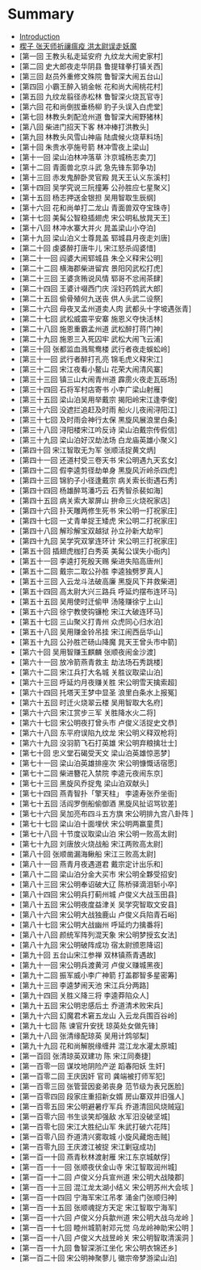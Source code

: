 # Summary

* [Introduction](README.md)
* [楔子 张天师祈禳瘟疫 洪太尉误走妖魔](xie_zi_zhang_tian_shi_qi_rang_wen_yi_hong_tai_wei_wu_zou_yao_9b545d.md)
* [第一回 王教头私走延安府 九纹龙大闹史家村]
* [第二回 史大郎夜走华阴县 鲁提辖拳打镇关西]
* [第三回 赵员外重修文殊院 鲁智深大闹五台山]
* [第四回 小霸王醉入销金帐 花和尚大闹桃花村]
* [第五回 九纹龙翦径赤松林 鲁智深火烧瓦官寺]
* [第六回 花和尚倒拔垂杨柳 豹子头误入白虎堂]
* [第七回 林教头刺配沧州道 鲁智深大闹野猪林]
* [第八回 柴进门招天下客 林冲棒打洪教头]
* [第九回 林教头风雪山神庙 陆虞候火烧草料场]
* [第十回 朱贵水亭施号箭 林冲雪夜上梁山]
* [第十一回 梁山泊林冲落草 汴京城杨志卖刀]
* [第十二回 青面兽北京斗武 急先锋东郭争功]
* [第十三回 赤发鬼醉卧灵官殿 晁天王认义东溪村]
* [第十四回 吴学究说三阮撞筹 公孙胜应七星聚义]
* [第十五回 杨志押送金银担 吴用智取生辰纲]
* [第十六回 花和尚单打二龙山 青面兽双夺宝珠寺]
* [第十七回 美髯公智稳插翅虎 宋公明私放晁天王]
* [第十八回 林冲水寨大并火 晁盖梁山小夺泊]
* [第十九回 梁山泊义士尊晁盖 郓城县月夜走刘唐]
* [第二十回 虔婆醉打唐牛儿 宋江怒杀阎婆惜]
* [第二十一回 阎婆大闹郓城县 朱仝义释宋公明]
* [第二十二回 横海郡柴进留宾 景阳冈武松打虎]
* [第二十三回 王婆贪贿说风情 郓哥不忿闹茶肆]
* [第二十四回 王婆计啜西门庆 淫妇药鸩武大郎]
* [第二十五回 偷骨殖何九送丧 供人头武二设祭]
* [第二十六回 母夜叉孟州道卖人肉 武都头十字坡遇张青]
* [第二十七回 武松威震平安寨 施恩义夺快活林]
* [第二十八回 施恩重霸孟州道 武松醉打蒋门神]
* [第二十九回 施恩三入死囚牢 武松大闹飞云浦]
* [第三十回 张都监血溅鸳鸯楼 武行者夜走蜈蚣岭]
* [第三十一回 武行者醉打孔亮 锦毛虎义释宋江]
* [第三十二回 宋江夜看小鳌山 花荣大闹清风寨]
* [第三十三回 镇三山大闹青州道 霹雳火夜走瓦砾场]
* [第三十四回 石将军村店寄书 小李广梁山射雁]
* [第三十五回 梁山泊吴用举戴宗 揭阳岭宋江逢李俊]
* [第三十六回 没遮拦追赶及时雨 船火儿夜闹浔阳江]
* [第三十七回 及时雨会神行太保 黑旋风展浪里白条]
* [第三十八回 浔阳楼宋江吟反诗 梁山泊戴宗传假信]
* [第三十九回 梁山泊好汉劫法场 白龙庙英雄小聚义]
* [第四十回 宋江智取无为军 张顺活捉黄文炳]
* [第四十一回 还道村受三卷天书 宋公明遇九天玄女]
* [第四十二回 假李逵剪径劫单身 黑旋风沂岭杀四虎]
* [第四十三回 锦豹子小径逢戴宗 病关索长街遇石秀]
* [第四十四回 杨雄醉骂潘巧云 石秀智杀裴如海]
* [第四十五回 病关索大翠屏山 拚命三火烧祝家店]
* [第四十六回 扑天雕两修生死书 宋公明一打祝家庄]
* [第四十七回 一丈青单捉王矮虎 宋公明二打祝家庄]
* [第四十八回 解珍解宝双越狱 孙立孙新大劫牢]
* [第四十九回 吴学究双掌连环计 宋公明三打祝家庄]
* [第五十回 插翅虎枷打白秀英 美髯公误失小衙内]
* [第五十一回 李逵打死殷天赐 柴进失陷高唐州]
* [第五十二回 戴宗二取公孙胜 李逵独劈罗真人]
* [第五十三回 入云龙斗法破高廉 黑旋风下井救柴进]
* [第五十四回 高太尉大兴三路兵 呼延灼摆布连环马]
* [第五十五回 吴用使时迁偷甲 汤隆赚徐宁上山]
* [第五十六回 徐宁教使钩镰枪 宋江大破连环马]
* [第五十七回 三山聚义打青州 众虎同心归水泊]
* [第五十八回 吴用赚金铃吊挂 宋江闹西岳华山]
* [第五十九回 公孙胜芒砀山降魔 晁天王曾头市中箭]
* [第六十回 吴用智赚玉麒麟 张顺夜闹金沙渡]
* [第六十一回 放冷箭燕青救主 劫法场石秀跳楼]
* [第六十二回 宋江兵打大名城 关胜议取梁山泊]
* [第六十三回 呼延灼月夜赚关胜 宋公明雪天擒索超]
* [第六十四回 托塔天王梦中显圣 浪里白条水上报冤]
* [第六十五回 时迁火烧翠云楼 吴用智取大名府]
* [第六十六回 宋江赏步三军 关胜降水火二将]
* [第六十七回 宋公明夜打曾头市 卢俊义活捉史文恭]
* [第六十八回 东平府误陷九纹龙 宋公明义释双枪将]
* [第六十九回 没羽箭飞石打英雄 宋公明弃粮擒壮士]
* [第七十回 忠义堂石碣受天文 梁山泊英雄惊恶梦]
* [第七十一回 梁山泊英雄排座次 宋公明慷慨话宿愿]
* [第七十二回 柴进簪花入禁院 李逵元夜闹东京]
* [第七十三回 黑旋风乔捉鬼 梁山泊双献头]
* [第七十四回 燕青智扑「擎天柱」 李逵寿张乔坐衙]
* [第七十五回 活阎罗倒船偷御酒 黑旋风扯诏骂钦差]
* [第七十六回 吴加亮布四斗五方旗 宋公明排九宫八卦阵 ]
* [第七十七回 梁山泊十面埋伏 宋公明两赢童贯]
* [第七十八回 十节度议取梁山泊 宋公明一败高太尉]
* [第七十九回 刘唐放火烧战船 宋江两败高太尉]
* [第八十回 张顺凿漏海鳅船 宋江三败高太尉]
* [第八十一回 燕青月夜遇道君 戴宗定计出乐和]
* [第八十二回 梁山泊分金大买市 宋公明全夥受招安]
* [第八十三回 宋公明奉诏破大辽 陈桥驿滴泪斩小卒]
* [第八十四回 宋公明兵打蓟州城 卢俊义大战玉田县]
* [第八十五回 宋公明夜度益津关 吴学究智取文安县]
* [第八十六回 宋公明大战独鹿山 卢俊义兵陷青石峪]
* [第八十七回 宋公明大战幽州 呼延灼力擒番将]
* [第八十八回 颜统军阵列混天象 宋公明梦授玄女法]
* [第八十九回 宋公明破阵成功 宿太尉颁恩降诏]
* [第九十回 五台山宋江参禅 双林镇燕青遇故]
* [第九十一回 宋公明兵渡黄河 卢俊义赚城黑夜]
* [第九十二回 振军威小李广神箭 打盖郡智多星密筹]
* [第九十三回 李逵梦闹天池 宋江兵分两路]
* [第九十四回 关胜义降三将 李逵莽陷众人]
* [第九十五回 宋公明忠感后土 乔道清术败宋兵]
* [第九十六回 幻魔君术窘五龙山 入云龙兵围百谷岭]
* [第九十七回 陈 谏官升安抚 琼英处女做先锋]
* [第九十八回 张清缘配琼英 吴用计鸩邬梨]
* [第九十九回 花和尚解脱缘缠井 混江龙水灌太原城]
* [第一百回 张清琼英双建功 陈 宋江同奏捷]
* [第一百零一回 谋坟地阴险产逆 蹈春阳妖 生奸]
* [第一百零二回 王庆因奸 官司 龚端被打师军犯]
* [第一百零三回 张管营因妾弟丧身 范节级为表兄医脸]
* [第一百零四回 段家庄重招新女婿 房山寨双并旧强人]
* [第一百零五回 宋公明避暑疗军兵 乔道清回风烧贼寇]
* [第一百零六回 书生谈笑却强敌 水军汨没破坚城]
* [第一百零七回 宋江大胜纪山军 朱武打破六花阵]
* [第一百零八回 乔道清兴雾取城 小旋风藏炮击贼]
* [第一百零九回 王庆渡江被捉 宋江剿寇成功]
* [第一百一十回 燕青秋林渡射雁 宋江东京城献俘]
* [第一百一十一回 张顺夜伏金山寺 宋江智取润州城]
* [第一百一十二回 卢俊义分兵宣州道 宋公明大战陵郡]
* [第一百一十三回 混江龙太湖小结义 宋公明苏州大会垓 ]
* [第一百一十四回 宁海军宋江吊孝 涌金门张顺归神]
* [第一百一十五回 张顺魂捉方天定 宋江智取宁海军]
* [第一百一十六回 卢俊义分兵歙州道 宋公明大战乌龙岭 ]
* [第一百一十七回 睦州城箭射邓元觉 乌龙岭神助宋公明 ]
* [第一百一十八回 卢俊义大战昱岭关 宋公明智取清溪洞 ]
* [第一百一十九回 鲁智深浙江坐化 宋公明衣锦还乡]
* [第一百二十回 宋公明神聚蓼儿 徽宗帝梦游梁山泊]

